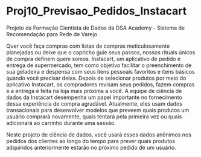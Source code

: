 # Proj10_Previsao_Pedidos_Instacart
Projeto da Formação Cientista de Dados da DSA Academy - Sistema de Recomendação para Rede de Varejo

Quer você faça compras com listas de compras meticulosamente
planejadas ou deixe que o capricho guie seus passos, nossos rituais únicos de
compra definem quem somos. Instacart, um aplicativo de pedido e entrega de
supermercado, tem como objetivo facilitar o preenchimento de sua geladeira e
despensa com seus itens pessoais favoritos e itens básicos quando você precisar
deles. Depois de selecionar produtos por meio do aplicativo Instacart, os
compradores revisam seus pedidos, fazem compras e a entrega é feita na loja
mais próxima a você.
A equipe de ciência de dados da Instacart desempenha um papel
importante no fornecimento dessa experiência de compra agradável. Atualmente,
eles usam dados transacionais para desenvolver modelos que preveem quais
produtos um usuário comprará novamente, quais tentará pela primeira vez ou
quais adicionará ao carrinho durante uma sessão. 

Neste projeto de ciência de dados, você usará esses dados anônimos nos
pedidos dos clientes ao longo do tempo para prever quais produtos adquiridos
anteriormente estarão no próximo pedido de um usuário.



